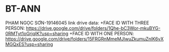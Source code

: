 # BT-ANN
PHẠM NGỌC SƠN-19146045
link drive data:
+FACE ID WITH THREE PERSON: https://drive.google.com/drive/folders/1Qhe-bC3Wor-mkuBYG-0RMTyt1oGrjqIK?usp=sharing
+FACE ID WITH ONE PERSON: https://drive.google.com/drive/folders/15FRGRnMmeMJlwuZkumuZnlK6vXMGQxES?usp=sharing
